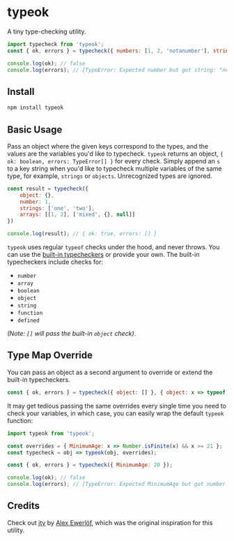 # typeok

A tiny type-checking utility.

```js
import typecheck from 'typeok';
const { ok, errors } = typecheck({ numbers: [1, 2, 'notanumber'], string: 'typeok' });

console.log(ok); // false
console.log(errors); // [TypeError: Expected number but got string: "notanumber"]
```

## Install

```bash
npm install typeok
```

## Basic Usage

Pass an object where the given keys correspond to the types, and the values are the variables you'd like to typecheck. `typeok` returns an object, `{ ok: boolean, errors: TypeError[] }` for every check. Simply append an `s` to a key string when you'd like to typecheck multiple variables of the same type, for example, `strings` or `objects`. Unrecognized types are ignored.

```js
const result = typecheck({
    object: {},
    number: 1,
    strings: ['one', 'two'],
    arrays: [[1, 2], ['mixed', {}, null]]
})

console.log(result); // { ok: true, errors: [] }
```

`typeok` uses regular `typeof` checks under the hood, and never throws. You can use the [built-in typecheckers](https://github.com/kevinfiol/typeok/blob/master/index.js#L1) or provide your own. The built-in typecheckers include checks for:

* `number`
* `array`
* `boolean`
* `object`
* `string`
* `function`
* `defined`

*(Note: `[]` will pass the built-in `object` check)*.

## Type Map Override

You can pass an object as a second argument to override or extend the built-in typecheckers.

```js
const { ok, errors } = typecheck({ object: [] }, { object: x => typeof x === 'object' && !Array.isArray(x) });
```

It may get tedious passing the same overrides every single time you need to check your variables, in which case, you can easily wrap the default `typeok` function:

```js
import typeok from 'typeok';

const overrides = { MinimumAge: x => Number.isFinite(x) && x >= 21 };
const typecheck = obj => typeok(obj, overrides);

const { ok, errors } = typecheck({ MinimumAge: 20 });

console.log(ok); // false
console.log(errors); // [TypeError: Expected MinimumAge but got number: 20]
```

## Credits

Check out [jty](https://github.com/userpixel/jty) by [Alex Ewerlöf](https://github.com/userpixel), which was the original inspiration for this utility.